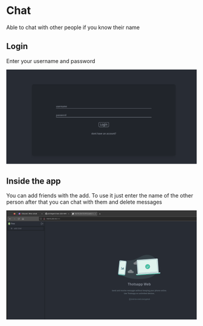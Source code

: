 # Chat

Able to chat with other people if you know their name

## Login
Enter your username and password

<img src="login.png" />

## Inside the app
You can add friends with the add. To use it just enter the name of the other person after that you can chat with them and delete messages

<img src="loggedIn.png" />

